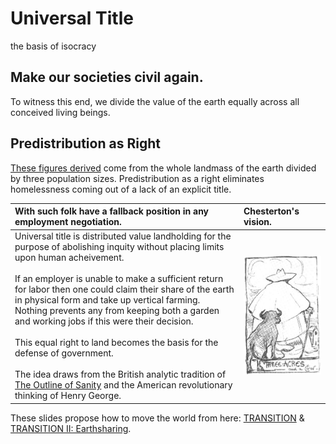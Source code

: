 # Universal Title
the basis of isocracy

## Make our societies civil again. 
To witness this end, we divide the value of the earth equally across all conceived living beings.

## Predistribution as Right
[These figures derived](https://gist.github.com/kuttaineh/8b7830a1a3e0f10467b90cd3049424d4) come from the whole landmass of the earth divided by three population sizes. Predistribution as a right eliminates homelessness coming out of a lack of an explicit title.

| With such folk have a fallback position in any employment negotiation. | Chesterton's vision.                                 |
| :---                                                                   | :---                                                 |
| Universal title is distributed value landholding for the purpose of abolishing inquity without placing limits upon human acheivement. <br><br> If an employer is unable to make a sufficient return for labor then one could claim their share of the earth in physical form and take up vertical farming. Nothing prevents any from keeping both a garden and working jobs if this were their decision. <br><br> This equal right to land becomes the basis for the defense of government. <br><br> The idea draws from the British analytic tradition of [The Outline of Sanity](https://archive.org/details/theoutlineofsanity) and the American revolutionary thinking of Henry George. | ![Three acres and a cow](Three_acres_and_a_cow.jpeg) |

These slides propose how to move the world from here: [TRANSITION](https://www.dropbox.com/s/e5saemk5ean6q4l/TRANSITION.pptx?dl=0) & [TRANSITION II: Earthsharing](https://www.dropbox.com/s/x7fguox3i251sku/TRANSITION_II.pptx?dl=0).
